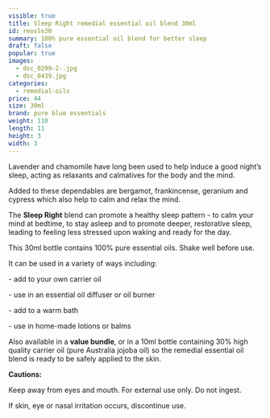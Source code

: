 ```yaml
---
visible: true
title: Sleep Right remedial essential oil blend 30ml
id: reosle30
summary: 100% pure essential oil blend for better sleep
draft: false
popular: true
images:
  - dsc_0299-2-.jpg
  - dsc_0439.jpg
categories:
  - remedial-oils
price: 44
size: 30ml
brand: pure blue essentials
weight: 110
length: 11
height: 3
width: 3
---
```

Lavender and chamomile have long been used to help induce a good night’s sleep, acting as relaxants and calmatives for the body and the mind.

Added to these dependables are bergamot, frankincense, geranium and cypress which also help to calm and relax the mind.

The **Sleep Right** blend can promote a healthy sleep pattern - to calm your mind at bedtime, to stay asleep and to promote deeper, restorative sleep, leading to feeling less stressed upon waking and ready for the day.

This 30ml bottle contains 100% pure essential oils. Shake well before use.

It can be used in a variety of ways including:

\- add to your own carrier oil

\- use in an essential oil diffuser or oil burner

\- add to a warm bath

\- use in home-made lotions or balms

Also available in a **value bundle**, or in a 10ml bottle containing 30% high quality carrier oil (pure Australia jojoba oil) so the remedial essential oil blend is ready to be safely applied to the skin. 



**Cautions:**

Keep away from eyes and mouth. For external use only. Do not ingest.

If skin, eye or nasal irritation occurs, discontinue use.